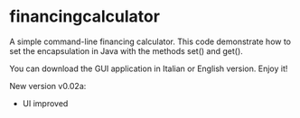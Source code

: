 # financingcalculator
A simple command-line financing calculator. This code demonstrate how to set the encapsulation in Java with the methods set() and get().

You can download the GUI application in Italian or English version. Enjoy it!

New version v0.02a:
- UI improved
